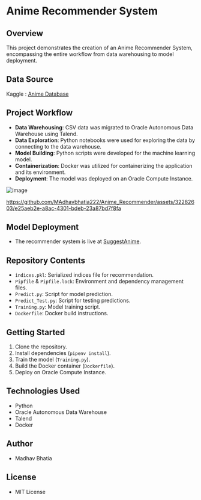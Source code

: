 # Anime Recommender System

## Overview
This project demonstrates the creation of an Anime Recommender System, encompassing the entire workflow from data warehousing to model deployment.

## Data Source
Kaggle : [Anime Database](https://www.kaggle.com/datasets/CooperUnion/anime-recommendations-database)

## Project Workflow
- **Data Warehousing**: CSV data was migrated to Oracle Autonomous Data Warehouse using Talend.
- **Data Exploration**: Python notebooks were used for exploring the data by connecting to the data warehouse.
- **Model Building**: Python scripts were developed for the machine learning model.
- **Containerization**: Docker was utilized for containerizing the application and its environment.
- **Deployment**: The model was deployed on an Oracle Compute Instance.

![image](https://github.com/MAdhavbhatia222/Anime_Recommender/assets/32282603/9418fc9b-9df0-407a-980b-44dd7209efa9)



https://github.com/MAdhavbhatia222/Anime_Recommender/assets/32282603/e25aeb2e-a8ac-4301-bdeb-23a87bd7f8fa



## Model Deployment
- The recommender system is live at [SuggestAnime](www.suggestanime.com).

## Repository Contents
- `indices.pkl`: Serialized indices file for recommendation.
- `Pipfile` & `Pipfile.lock`: Environment and dependency management files.
- `Predict.py`: Script for model prediction.
- `Predict_Test.py`: Script for testing predictions.
- `Training.py`: Model training script.
- `Dockerfile`: Docker build instructions.

## Getting Started
1. Clone the repository.
2. Install dependencies (`pipenv install`).
3. Train the model (`Training.py`).
4. Build the Docker container (`Dockerfile`).
5. Deploy on Oracle Compute Instance.

## Technologies Used
- Python
- Oracle Autonomous Data Warehouse
- Talend
- Docker

## Author
- Madhav Bhatia

## License
- MIT License
